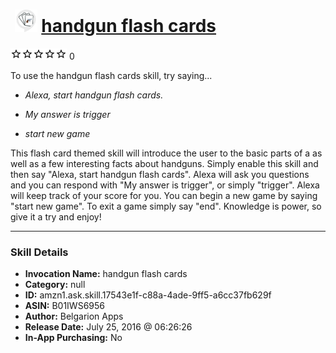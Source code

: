 # &nbsp;<img src="skill_icon" alt="handgun flash cards icon" width="36"> [handgun flash cards](http://alexa.amazon.com/#skills/amzn1.ask.skill.17543e1f-c88a-4ade-9ff5-a6cc37fb629f)
![0 stars](../../images/ic_star_border_black_18dp_1x.png)![0 stars](../../images/ic_star_border_black_18dp_1x.png)![0 stars](../../images/ic_star_border_black_18dp_1x.png)![0 stars](../../images/ic_star_border_black_18dp_1x.png)![0 stars](../../images/ic_star_border_black_18dp_1x.png) 0

To use the handgun flash cards skill, try saying...

* *Alexa, start handgun flash cards.*

* *My answer is trigger*

* *start new game*

This flash card themed skill will introduce the user to the basic parts of a as well as a few interesting facts about handguns.  Simply enable this skill and then say "Alexa, start handgun flash cards".
Alexa will ask you questions and you can respond with "My answer is trigger", or simply "trigger".
Alexa will keep track of your score for you.
You can begin a new game by saying "start new game".
To exit a game simply say "end".
Knowledge is power, so give it a try and enjoy!

***

### Skill Details

* **Invocation Name:** handgun flash cards
* **Category:** null
* **ID:** amzn1.ask.skill.17543e1f-c88a-4ade-9ff5-a6cc37fb629f
* **ASIN:** B01IWS6956
* **Author:** Belgarion Apps
* **Release Date:** July 25, 2016 @ 06:26:26
* **In-App Purchasing:** No
